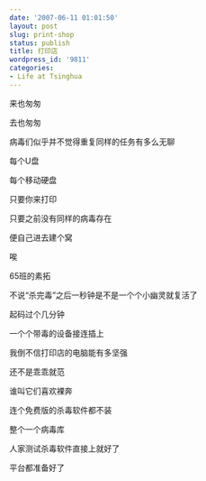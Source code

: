 ```yaml
---
date: '2007-06-11 01:01:50'
layout: post
slug: print-shop
status: publish
title: 打印店
wordpress_id: '9811'
categories:
- Life at Tsinghua
---
```


来也匆匆


去也匆匆


病毒们似乎并不觉得重复同样的任务有多么无聊


每个U盘


每个移动硬盘


只要你来打印


只要之前没有同样的病毒存在


便自己进去建个窝


唉


65班的素拓


不说“杀完毒”之后一秒钟是不是一个个小幽灵就复活了


起码过个几分钟


一个个带毒的设备接连插上


我倒不信打印店的电脑能有多坚强


还不是乖乖就范


谁叫它们喜欢裸奔


连个免费版的杀毒软件都不装


整个一个病毒库


人家测试杀毒软件直接上就好了


平台都准备好了
